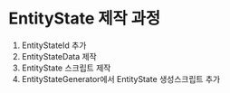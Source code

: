 # EntityState 제작 과정

1. EntityStateId 추가
2. EntityStateData 제작
3. EntityState 스크립트 제작
4. EntityStateGenerator에서  EntityState 생성스크립트 추가